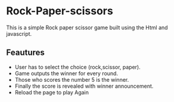 # Rock-Paper-scissors
This is a simple Rock paper scissor game built using the Html and javascript.

##  Feautures 
- User has to select the choice (rock,scissor, paper).
- Game outputs the winner for every round.
- Those who scores the number 5 is the winner.
- Finally the score is revealed with winner announcement.
- Reload the page to play Again 
